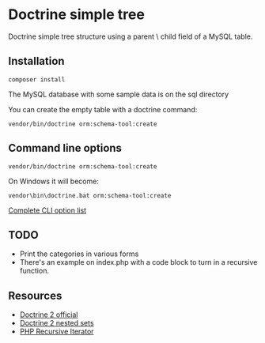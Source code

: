 # Doctrine simple tree

Doctrine simple tree structure using a parent \ child field of a MySQL table.

## Installation

	composer install

The MySQL database with some sample data is on the sql directory

You can create the empty table with a doctrine command:

	vendor/bin/doctrine orm:schema-tool:create

## Command line options

	vendor/bin/doctrine orm:schema-tool:create

On Windows it will become:

	vendor\bin\doctrine.bat orm:schema-tool:create

[Complete CLI option list](http://doctrine-orm.readthedocs.org/en/latest/reference/tools.html)

## TODO

- Print the categories in various forms
- There's an example on index.php with a code block to turn in a recursive function.

## Resources

- [Doctrine 2 official](https://doctrine-orm.readthedocs.org/en/latest/tutorials/getting-started.html)
- [Doctrine 2 nested sets](https://wildlyinaccurate.com/simple-nested-sets-in-doctrine-2)
- [PHP Recursive Iterator](http://php.net/manual/it/class.recursiveiteratoriterator.php)
